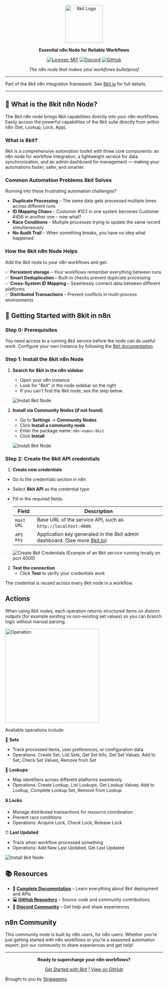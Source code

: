 <div align="center">
<img src="https://8kit.io/logo.svg" alt="8kit Logo" width="120" height="120">

**Essential n8n Node for Reliable Workflows**

[![License: MIT](https://img.shields.io/badge/License-MIT-yellow.svg)](https://opensource.org/licenses/MIT)
[![Discord](https://img.shields.io/badge/Discord-Join%20Community-5865F2?logo=discord&logoColor=white)](https://8kit.io/community)
[![GitHub](https://img.shields.io/badge/GitHub-8kit--community-181717?logo=github&logoColor=white)](https://github.com/8kit-io/n8n-node-8kit-community)

*The n8n node that makes your workflows bulletproof*

</div>

---

Part of the 8kit⁠ n8n integration framework. See [8kit.io](https://8kit.io)⁠ for full details.

---

## 🚀 What is the 8kit n8n Node?

The 8kit n8n node brings 8kit capabilities directly into your n8n workflows. Easily access the powerful capabilities of the 8kit suite directly from within n8n (Set, Lookup, Lock, App).

### What is 8kit?

8kit is a comprehensive automation toolkit with three core components: an n8n node for workflow integration, a lightweight service for data synchronization, and an admin dashboard for management — making your automations faster, safer, and smarter.

### Common Automation Problems 8kit Solves

Running into these frustrating automation challenges?

- **Duplicate Processing** – The same data gets processed multiple times across different runs
- **ID Mapping Chaos** – Customer #123 in one system becomes Customer #456 in another one - now what?
- **Race Conditions** – Multiple processes trying to update the same record simultaneously
- **No Audit Trail** – When something breaks, you have no idea what happened

### How the 8kit n8n Node Helps

Add the 8kit node to your n8n workflows and get:

✅ **Persistent storage** – Your workflows remember everything between runs  
✅ **Smart Deduplication** – Built-in checks prevent duplicate processing  
✅ **Cross-System ID Mapping** – Seamlessly connect data between different platforms  
✅ **Distributed Transactions** – Prevent conflicts in multi-process environments

## 🔧 Getting Started with 8kit in n8n

### Step 0: Prerequisites

You need access to a running 8kit service before the node can do useful work. Configure your own instance by following the [8kit documentation](https://8kit.io/docs).

### Step 1: Install the 8kit n8n Node

1. **Search for 8kit in the n8n sidebar**
   - Open your n8n instance
   - Look for "8kit" in the node sidebar on the right
   - If you can't find the 8kit node, see the step below.
  
   ![Install 8kit Node](docs/images/8kit-node-side.png)

2. **Install via Community Nodes (if not found)**
   - Go to **Settings** → **Community Nodes**
   - Click **Install a community node**
   - Enter the package name: `n8n-nodes-8kit`
   - Click **Install**

   ![Install 8kit Node](docs/images/install-8kit-node.png)

### Step 2: Create the 8kit API credentials

 1. **Create new credentials**

- Go to the credentials section in n8n
- Select **8kit API** as the credential type
- Fill in the required fields:

   | Field | Description |
   | --- | --- |
   | `Host URL` | Base URL of the service API, such as `http://localhost:4000`. |
   | `API Key` | Application key generated in the 8kit admin dashboard. (See more [8kit.io](https://8kit.io)⁠) |

   ![Create 8kit Credentials](docs/images/create-8kit-credentials.png)
   (Example of an 8kit service running locally on port 4000) 


2. **Test the connection**
   - Click **Test** to verify your credentials work

The credential is reused across every 8kit node in a workflow.

## Actions

When using 8kit nodes, each operation returns structured items on distinct outputs (for example existing vs non-existing set values) so you can branch logic without manual parsing.

<img src="docs/images/setvalues-check.png" alt="Operation" height="300">

Available operations include:

🔄 **Sets**

- Track processed items, user preferences, or configuration data
- Operations: Create Set, List Sets, Get Set Info, Get Set Values, Add to Set, Check Set Values, Remove from Set

🔗 **Lookups**

- Map identifiers across different platforms seamlessly
- Operations: Create Lookup, List Lookups, Get Lookup Values, Add to Lookup, Complete Lookup Set, Remove from Lookup

🔒 **Locks**

- Manage distributed transactions for resource coordination
- Prevent race conditions
- Operations: Acquire Lock, Check Lock, Release Lock

⏰ **Last Updated**

- Track when workflow processed something
- Operations: Add New Last Updated, Get Last Updated

 ![Install 8kit Node](docs/images/8kit-actions.png)

## 📚 Resources

- **📖 [Complete Documentation](https://8kit.io/docs)** – Learn everything about 8kit deployment and APIs
- **💻 [GitHub Repository](https://github.com/8kit-io/n8n-node-8kit-community)** – Source code and community contributions
- **💬 [Discord Community](https://8kit.io/community)** – Get help and share experiences

## n8n Community

This community node is built by n8n users, for n8n users. Whether you're just getting started with n8n workflows or you're a seasoned automation expert, join our community to share experiences and get help!

---

<div align="center">

**Ready to supercharge your n8n workflows?**

[Get Started with 8kit](https://8kit.io/docs) | [View on GitHub](https://github.com/8kit-io/n8n-node-8kit-community)

</div>

Brought to you by [Stratagems](https://stratagens.com).
